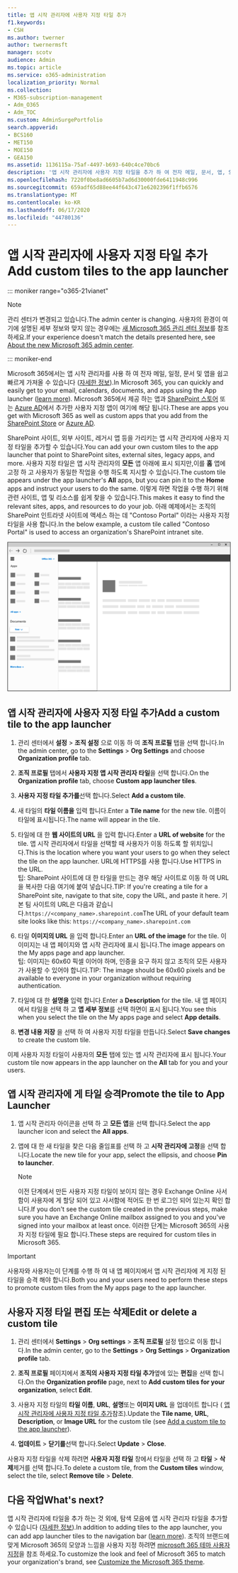 ```yaml
---
title: 앱 시작 관리자에 사용자 지정 타일 추가
f1.keywords:
- CSH
ms.author: twerner
author: twernermsft
manager: scotv
audience: Admin
ms.topic: article
ms.service: o365-administration
localization_priority: Normal
ms.collection:
- M365-subscription-management
- Adm_O365
- Adm_TOC
ms.custom: AdminSurgePortfolio
search.appverid:
- BCS160
- MET150
- MOE150
- GEA150
ms.assetid: 1136115a-75af-4497-b693-640c4ce70bc6
description: '앱 시작 관리자에 사용자 지정 타일을 추가 하 여 전자 메일, 문서, 앱, SharePoint 사이트, 외부 사이트 및 기타 리소스에 대 한 빠른 연결을 만듭니다. '
ms.openlocfilehash: 7220f0be8ad6605b7ad6d30000fde6411948c996
ms.sourcegitcommit: 659adf65d88ee44f643c471e6202396f1ffb6576
ms.translationtype: MT
ms.contentlocale: ko-KR
ms.lasthandoff: 06/17/2020
ms.locfileid: "44780136"
---
```

# <a name="add-custom-tiles-to-the-app-launcher"></a><span data-ttu-id="6ae67-103">앱 시작 관리자에 사용자 지정 타일 추가</span><span class="sxs-lookup"><span data-stu-id="6ae67-103">Add custom tiles to the app launcher</span></span>

::: moniker range="o365-21vianet"

> [!NOTE]
> <span data-ttu-id="6ae67-104">관리 센터가 변경되고 있습니다.</span><span class="sxs-lookup"><span data-stu-id="6ae67-104">The admin center is changing.</span></span> <span data-ttu-id="6ae67-105">사용자의 환경이 여기에 설명된 세부 정보와 맞지 않는 경우에는 [새 Microsoft 365 관리 센터 정보](https://docs.microsoft.com/microsoft-365/admin/microsoft-365-admin-center-preview?view=o365-21vianet)를 참조하세요.</span><span class="sxs-lookup"><span data-stu-id="6ae67-105">If your experience doesn't match the details presented here, see [About the new Microsoft 365 admin center](https://docs.microsoft.com/microsoft-365/admin/microsoft-365-admin-center-preview?view=o365-21vianet).</span></span>

::: moniker-end

<span data-ttu-id="6ae67-106">Microsoft 365에서는 앱 시작 관리자를 사용 하 여 전자 메일, 일정, 문서 및 앱을 쉽고 빠르게 가져올 수 있습니다 ([자세한 정보](https://support.microsoft.com/office/79f12104-6fed-442f-96a0-eb089a3f476a)).</span><span class="sxs-lookup"><span data-stu-id="6ae67-106">In Microsoft 365, you can quickly and easily get to your email, calendars, documents, and apps using the App launcher ([learn more](https://support.microsoft.com/office/79f12104-6fed-442f-96a0-eb089a3f476a)).</span></span> <span data-ttu-id="6ae67-107">Microsoft 365에서 제공 하는 앱과 [SharePoint 스토어](https://support.microsoft.com/office/dd98e50e-d3db-4ecb-9bb7-82b189822d43) 또는 [Azure AD](https://msdn.microsoft.com/office/office365/howto/connect-your-app-to-o365-app-launcher)에서 추가한 사용자 지정 앱이 여기에 해당 됩니다.</span><span class="sxs-lookup"><span data-stu-id="6ae67-107">These are apps you get with Microsoft 365 as well as custom apps that you add from the [SharePoint Store](https://support.microsoft.com/office/dd98e50e-d3db-4ecb-9bb7-82b189822d43) or [Azure AD](https://msdn.microsoft.com/office/office365/howto/connect-your-app-to-o365-app-launcher).</span></span>
  
<span data-ttu-id="6ae67-108">SharePoint 사이트, 외부 사이트, 레거시 앱 등을 가리키는 앱 시작 관리자에 사용자 지정 타일을 추가할 수 있습니다.</span><span class="sxs-lookup"><span data-stu-id="6ae67-108">You can add your own custom tiles to the app launcher that point to SharePoint sites, external sites, legacy apps, and more.</span></span> <span data-ttu-id="6ae67-109">사용자 지정 타일은 앱 시작 관리자의 **모든** 앱 아래에 표시 되지만,이를 **홈** 앱에 고정 하 고 사용자가 동일한 작업을 수행 하도록 지시할 수 있습니다.</span><span class="sxs-lookup"><span data-stu-id="6ae67-109">The custom tile appears under the app launcher's **All** apps, but you can pin it to the **Home** apps and instruct your users to do the same.</span></span> <span data-ttu-id="6ae67-110">이렇게 하면 작업을 수행 하기 위해 관련 사이트, 앱 및 리소스를 쉽게 찾을 수 있습니다.</span><span class="sxs-lookup"><span data-stu-id="6ae67-110">This makes it easy to find the relevant sites, apps, and resources to do your job.</span></span> <span data-ttu-id="6ae67-111">아래 예제에서는 조직의 SharePoint 인트라넷 사이트에 액세스 하는 데 "Contoso Portal" 이라는 사용자 지정 타일을 사용 합니다.</span><span class="sxs-lookup"><span data-stu-id="6ae67-111">In the below example, a custom tile called "Contoso Portal" is used to access an organization's SharePoint intranet site.</span></span> 
  
![앱 시작 관리자](../../media/7acc06cc-ac7a-4c6e-8ea7-81570a5bdbab.png)
  
## <a name="add-a-custom-tile-to-the-app-launcher"></a><span data-ttu-id="6ae67-113">앱 시작 관리자에 사용자 지정 타일 추가</span><span class="sxs-lookup"><span data-stu-id="6ae67-113">Add a custom tile to the app launcher</span></span>

1. <span data-ttu-id="6ae67-114">관리 센터에서 **설정**  >  **조직 설정** 으로 이동 하 여 **조직 프로필** 탭을 선택 합니다.</span><span class="sxs-lookup"><span data-stu-id="6ae67-114">In the admin center, go to the **Settings** > **Org Settings** and choose **Organization profile** tab.</span></span>
    
2. <span data-ttu-id="6ae67-115">**조직 프로필** 탭에서 **사용자 지정 앱 시작 관리자 타일**을 선택 합니다.</span><span class="sxs-lookup"><span data-stu-id="6ae67-115">On the **Organization profile** tab, choose **Custom app launcher tiles**.</span></span>
  
3. <span data-ttu-id="6ae67-116">**사용자 지정 타일 추가를**선택 합니다.</span><span class="sxs-lookup"><span data-stu-id="6ae67-116">Select **Add a custom tile**.</span></span> 
  
4. <span data-ttu-id="6ae67-117">새 타일의 **타일 이름을** 입력 합니다.</span><span class="sxs-lookup"><span data-stu-id="6ae67-117">Enter a **Tile name** for the new tile.</span></span> <span data-ttu-id="6ae67-118">이름이 타일에 표시됩니다.</span><span class="sxs-lookup"><span data-stu-id="6ae67-118">The name will appear in the tile.</span></span> 
    
5. <span data-ttu-id="6ae67-119">타일에 대 한 **웹 사이트의 URL** 을 입력 합니다.</span><span class="sxs-lookup"><span data-stu-id="6ae67-119">Enter a **URL of website** for the tile.</span></span> <span data-ttu-id="6ae67-120">앱 시작 관리자에서 타일을 선택할 때 사용자가 이동 하도록 할 위치입니다.</span><span class="sxs-lookup"><span data-stu-id="6ae67-120">This is the location where you want your users to go when they select the tile on the app launcher.</span></span> <span data-ttu-id="6ae67-121">URL에 HTTPS를 사용 합니다.</span><span class="sxs-lookup"><span data-stu-id="6ae67-121">Use HTTPS in the URL.</span></span><br/><span data-ttu-id="6ae67-122">팁: SharePoint 사이트에 대 한 타일을 만드는 경우 해당 사이트로 이동 하 여 URL을 복사한 다음 여기에 붙여 넣습니다.</span><span class="sxs-lookup"><span data-stu-id="6ae67-122">TIP: If you're creating a tile for a SharePoint site, navigate to that site, copy the URL, and paste it here.</span></span> <span data-ttu-id="6ae67-123">기본 팀 사이트의 URL은 다음과 같습니다.`https://<company_name>.sharepoint.com`</span><span class="sxs-lookup"><span data-stu-id="6ae67-123">The URL of your default team site looks like this: `https://<company_name>.sharepoint.com`</span></span> 
  
6. <span data-ttu-id="6ae67-124">타일 **이미지의 URL** 을 입력 합니다.</span><span class="sxs-lookup"><span data-stu-id="6ae67-124">Enter an **URL of the image** for the tile.</span></span> <span data-ttu-id="6ae67-125">이 이미지는 내 앱 페이지와 앱 시작 관리자에 표시 됩니다.</span><span class="sxs-lookup"><span data-stu-id="6ae67-125">The image appears on the My apps page and app launcher.</span></span><br/><span data-ttu-id="6ae67-126">팁: 이미지는 60x60 픽셀 이어야 하며, 인증을 요구 하지 않고 조직의 모든 사용자가 사용할 수 있어야 합니다.</span><span class="sxs-lookup"><span data-stu-id="6ae67-126">TIP: The image should be 60x60 pixels and be available to everyone in your organization without requiring authentication.</span></span>

7. <span data-ttu-id="6ae67-127">타일에 대 한 **설명을** 입력 합니다.</span><span class="sxs-lookup"><span data-stu-id="6ae67-127">Enter a **Description** for the tile.</span></span> <span data-ttu-id="6ae67-128">내 앱 페이지에서 타일을 선택 하 고 **앱 세부 정보**를 선택 하면이 표시 됩니다.</span><span class="sxs-lookup"><span data-stu-id="6ae67-128">You see this when you select the tile on the My apps page and select **App details**.</span></span> 
  
8. <span data-ttu-id="6ae67-129">**변경 내용 저장** 을 선택 하 여 사용자 지정 타일을 만듭니다.</span><span class="sxs-lookup"><span data-stu-id="6ae67-129">Select **Save changes** to create the custom tile.</span></span> 
    
<span data-ttu-id="6ae67-130">이제 사용자 지정 타일이 사용자의 **모든** 탭에 있는 앱 시작 관리자에 표시 됩니다.</span><span class="sxs-lookup"><span data-stu-id="6ae67-130">Your custom tile now appears in the app launcher on the **All** tab for you and your users.</span></span> 
  
## <a name="promote-the-tile-to-app-launcher"></a><span data-ttu-id="6ae67-131">앱 시작 관리자에 게 타일 승격</span><span class="sxs-lookup"><span data-stu-id="6ae67-131">Promote the tile to App Launcher</span></span>

1. <span data-ttu-id="6ae67-132">앱 시작 관리자 아이콘을 선택 하 고 **모든 앱**을 선택 합니다.</span><span class="sxs-lookup"><span data-stu-id="6ae67-132">Select the app launcher icon and select the **All apps**.</span></span> 
    
2. <span data-ttu-id="6ae67-133">앱에 대 한 새 타일을 찾은 다음 줄임표를 선택 하 고 **시작 관리자에 고정**을 선택 합니다.</span><span class="sxs-lookup"><span data-stu-id="6ae67-133">Locate the new tile for your app, select the ellipsis, and choose **Pin to launcher**.</span></span>
  
    > [!NOTE]
    > <span data-ttu-id="6ae67-134">이전 단계에서 만든 사용자 지정 타일이 보이지 않는 경우 Exchange Online 사서함이 사용자에 게 할당 되어 있고 사서함에 적어도 한 번 로그인 되어 있는지 확인 합니다.</span><span class="sxs-lookup"><span data-stu-id="6ae67-134">If you don't see the custom tile created in the previous steps, make sure you have an Exchange Online mailbox assigned to you and you've signed into your mailbox at least once.</span></span> <span data-ttu-id="6ae67-135">이러한 단계는 Microsoft 365의 사용자 지정 타일에 필요 합니다.</span><span class="sxs-lookup"><span data-stu-id="6ae67-135">These steps are required for custom tiles in Microsoft 365.</span></span> 
  
> [!IMPORTANT]
> <span data-ttu-id="6ae67-136">사용자와 사용자는이 단계를 수행 하 여 내 앱 페이지에서 앱 시작 관리자에 게 지정 된 타일을 승격 해야 합니다.</span><span class="sxs-lookup"><span data-stu-id="6ae67-136">Both you and your users need to perform these steps to promote custom tiles from the My apps page to the app launcher.</span></span> 
  
## <a name="edit-or-delete-a-custom-tile"></a><span data-ttu-id="6ae67-137">사용자 지정 타일 편집 또는 삭제</span><span class="sxs-lookup"><span data-stu-id="6ae67-137">Edit or delete a custom tile</span></span>

1. <span data-ttu-id="6ae67-138">관리 센터에서 **Settings**  >  **Org settings**  >  **조직 프로필** 설정 탭으로 이동 </a> 합니다.</span><span class="sxs-lookup"><span data-stu-id="6ae67-138">In the admin center, go to the **Settings** > **Org Settings** > **Organization profile**</a> tab.</span></span>
    
2. <span data-ttu-id="6ae67-139">**조직 프로필** 페이지에서 **조직의 사용자 지정 타일 추가**옆에 있는 **편집**을 선택 합니다.</span><span class="sxs-lookup"><span data-stu-id="6ae67-139">On the **Organization profile** page, next to   **Add custom tiles for your organization**, select **Edit**.</span></span>

3. <span data-ttu-id="6ae67-140">사용자 지정 타일의 **타일 이름**, **URL**, **설명**또는 **이미지 URL** 을 업데이트 합니다 ( [앱 시작 관리자에 사용자 지정 타일 추가](#add-a-custom-tile-to-the-app-launcher)참조).</span><span class="sxs-lookup"><span data-stu-id="6ae67-140">Update the **Tile name**, **URL**, **Description**, or **Image URL** for the custom tile (see [Add a custom tile to the app launcher](#add-a-custom-tile-to-the-app-launcher)).</span></span>
    
4. <span data-ttu-id="6ae67-141">**업데이트** \> **닫기를**선택 합니다.</span><span class="sxs-lookup"><span data-stu-id="6ae67-141">Select **Update** \> **Close**.</span></span> 
    
<span data-ttu-id="6ae67-142">사용자 지정 타일을 삭제 하려면 **사용자 지정 타일** 창에서 타일을 선택 하 고 **타일**  >  **삭제**제거를 선택 합니다.</span><span class="sxs-lookup"><span data-stu-id="6ae67-142">To delete a custom tile, from the **Custom tiles** window, select the tile, select **Remove tile** > **Delete**.</span></span> 
  
## <a name="whats-next"></a><span data-ttu-id="6ae67-143">다음 작업</span><span class="sxs-lookup"><span data-stu-id="6ae67-143">What's next?</span></span>

<span data-ttu-id="6ae67-144">앱 시작 관리자에 타일을 추가 하는 것 외에, 탐색 모음에 앱 시작 관리자 타일을 추가할 수 있습니다 ([자세한 정보](https://support.microsoft.com/office/eb34a21b-52fa-4fbf-a8d5-146132242985)).</span><span class="sxs-lookup"><span data-stu-id="6ae67-144">In addition to adding tiles to the app launcher, you can add app launcher tiles to the navigation bar ([learn more](https://support.microsoft.com/office/eb34a21b-52fa-4fbf-a8d5-146132242985)).</span></span> <span data-ttu-id="6ae67-145">조직의 브랜드에 맞게 Microsoft 365의 모양과 느낌을 사용자 지정 하려면 [microsoft 365 테마 사용자 지정](../setup/customize-your-organization-theme.md)을 참조 하세요.</span><span class="sxs-lookup"><span data-stu-id="6ae67-145">To customize the look and feel of Microsoft 365 to match your organization's brand, see [Customize the Microsoft 365 theme](../setup/customize-your-organization-theme.md).</span></span>
  

